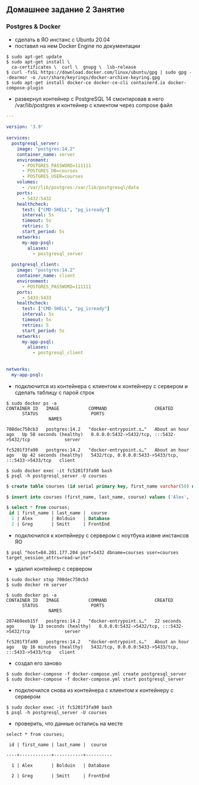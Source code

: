 ## Домашнее задание 2 Занятие  
  
  
### Postgres & Docker  
  
 * сделать в ЯО инстанс с Ubuntu 20.04  
 * поставил на нем Docker Engine  по документации
```shell
$ sudo apt-get update  
$ sudo apt-get install \  
  ca-certificates \  curl \  gnupg \  lsb-release
$ curl -fsSL https://download.docker.com/linux/ubuntu/gpg | sudo gpg --dearmor -o /usr/share/keyrings/docker-archive-keyring.gpg
$ sudo apt-get install docker-ce docker-ce-cli containerd.io docker-compose-plugin
```
 * развернул контейнер с PostgreSQL 14 смонтировав в него /var/lib/postgres  и контейнер с клиентом через compose файл
```yml
---  
  
version: '3.9'  
  
services:  
  postgresql_server:  
    image: "postgres:14.2"  
    container_name: server
	environment:  
      - POSTGRES_PASSWORD=111111  
      - POSTGRES_DB=courses  
      - POSTGRES_USER=courses  
    volumes:  
      - /var/lib/postgres:/var/lib/postgresql/data  
    ports:  
      - 5432:5432  
    healthcheck:  
      test: ["CMD-SHELL", "pg_isready"]  
      interval: 5s  
      timeout: 5s  
      retries: 5  
      start_period: 5s  
    networks:  
      my-app-psql:  
        aliases:  
          - postgresql_server  
  
  postgresql_client:  
    image: "postgres:14.2"
	container_name: client
    environment:  
      - POSTGRES_PASSWORD=111111  
    ports:  
      - 5433:5433  
    healthcheck:  
      test: ["CMD-SHELL", "pg_isready"]  
      interval: 5s  
      timeout: 5s  
      retries: 5  
      start_period: 5s  
    networks:  
      my-app-psql:  
        aliases:  
          - postgresql_client  
  
  
networks:  
  my-app-psql:
```

 * подключится из контейнера с клиентом к контейнеру с сервером и сделать  таблицу с парой строк 
 ```shell  
$ sudo docker ps -a  
CONTAINER ID   IMAGE           COMMAND                  CREATED             STATUS                    PORTS                                                 NAMES

708dec750cb3   postgres:14.2   "docker-entrypoint.s…"   About an hour ago   Up 58 seconds (healthy)   0.0.0.0:5432->5432/tcp, :::5432->5432/tcp             server

fc5201f3fa90   postgres:14.2   "docker-entrypoint.s…"   About an hour ago   Up 42 seconds (healthy)   5432/tcp, 0.0.0.0:5433->5433/tcp, :::5433->5433/tcp   client

$ sudo docker exec -it fc5201f3fa90 bash
$ psql -h postgresql_server -U courses
```  
```sql
$ create table courses (id serial primary key, first_name varchar(50) not null, last_name varchar(50), course varchar(50) not null);

$ insert into courses (first_name, last_name, course) values ('Alex', 'Bolduin', 'Database'), ('Greg', 'Smitt', 'FrontEnd');

$ select * from courses;  
 id | first_name | last_name |  course  
  1 | Alex       | Bolduin   | Database 
  2 | Greg       | Smitt     | FrontEnd

```
 * подключился к контейнеру с сервером с ноутбука извне инстансов ЯО  
 ```shell
 $ psql "host=84.201.177.204 port=5432 dbname=courses user=courses   	target_session_attrs=read-write"
 ```
 * удалил контейнер с сервером  
 ```shell
 $ sudo docker stop 708dec750cb3
 $ sudo docker rm server

 $ sudo docker ps -a
 CONTAINER ID   IMAGE           COMMAND                  CREATED             STATUS                    PORTS                                                 NAMES

207469eeb15f   postgres:14.2   "docker-entrypoint.s…"   22 seconds ago      Up 13 seconds (healthy)   0.0.0.0:5432->5432/tcp, :::5432->5432/tcp             server

fc5201f3fa90   postgres:14.2   "docker-entrypoint.s…"   About an hour ago   Up 16 minutes (healthy)   5432/tcp, 0.0.0.0:5433->5433/tcp, :::5433->5433/tcp   client
 ```
 * создал его заново  
```shell
$ sudo docker-compose -f docker-compose.yml create postgresql_server
$ sudo docker-compose -f docker-compose.yml start postgresql_server
```
 * подключился снова из контейнера с клиентом к контейнеру с сервером  
```shell
$ sudo docker exec -it fc5201f3fa90 bash
$ psql -h postgresql_server -U courses
```
 * проверить, что данные остались на месте  
```shell
select * from courses;

 id | first_name | last_name |  course  

----+------------+-----------+----------

  1 | Alex       | Bolduin   | Database

  2 | Greg       | Smitt     | FrontEnd
```